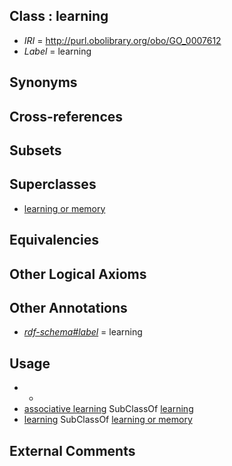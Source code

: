 
## Class : learning

 * *IRI* = http://purl.obolibrary.org/obo/GO_0007612
 * *Label* = learning

## Synonyms


## Cross-references


## Subsets


## Superclasses

 * [learning or memory](../../GO/11/GO_0007611.md)

## Equivalencies


## Other Logical Axioms


## Other Annotations

 * *[rdf-schema#label](../../el/rdf-schema#label.md)* = learning

## Usage

 * -
 * [associative learning](../../GO/06/GO_0008306.md) SubClassOf [learning](../../GO/12/GO_0007612.md)
 * [learning](../../GO/12/GO_0007612.md) SubClassOf [learning or memory](../../GO/11/GO_0007611.md)

## External Comments

